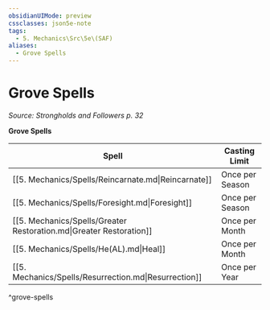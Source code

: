 ```yaml
---
obsidianUIMode: preview
cssclasses: json5e-note
tags:
  - 5. Mechanics\Src\5e\(SAF)
aliases:
  - Grove Spells
---
```

# Grove Spells
*Source: Strongholds and Followers p. 32* 

**Grove Spells**

| Spell | Casting Limit |
|-------|---------------|
| [[5. Mechanics/Spells/Reincarnate.md\|Reincarnate]] | Once per Season |
| [[5. Mechanics/Spells/Foresight.md\|Foresight]] | Once per Season |
| [[5. Mechanics/Spells/Greater Restoration.md\|Greater Restoration]] | Once per Month |
| [[5. Mechanics/Spells/He(AL).md\|Heal]] | Once per Month |
| [[5. Mechanics/Spells/Resurrection.md\|Resurrection]] | Once per Year |
^grove-spells
